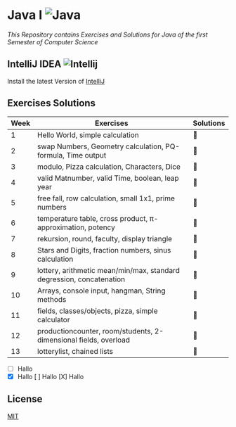 # Java I ![Java](https://img.icons8.com/color/32/000000/java-coffee-cup-logo.png)

*This Repository contains Exercises and Solutions for Java of the first Semester of Computer Science*

## IntelliJ IDEA ![Intellij](https://img.icons8.com/color/26/000000/intellij-idea.png)

Install the latest Version of [IntelliJ](https://www.jetbrains.com/de-de/idea/download/#section=windows)

## Exercises Solutions

|Week| Exercises | Solutions |
| --- | --- | --- |
| 1 | Hello World, simple calculation | :flashlight: |
| 2 | swap Numbers, Geometry calculation, PQ-formula, Time output| :flashlight: |
| 3 | modulo, Pizza calculation, Characters, Dice | :flashlight: |
| 4 | valid Matnumber, valid Time, boolean, leap year | :flashlight: |
| 5 | free fall, row calculation, small 1x1, prime numbers | :flashlight: |
| 6 | temperature table, cross product, π-approximation, potency | :flashlight: |
| 7 | rekursion, round, faculty, display triangle | :flashlight: |
| 8 | Stars and Digits, fraction numbers, sinus calculation | :flashlight: |
| 9 | lottery, arithmetic mean/min/max, standard degression, concatenation | :flashlight: |
| 10 | Arrays, console input, hangman, String methods | :flashlight: |
| 11 | fields, classes/objects, pizza, simple calculator | :flashlight: |
| 12 | productioncounter, room/students, 2-dimensional fields, overload | :flashlight: |
| 13 | lotterylist, chained lists | :flashlight: |

- [ ] Hallo
- [X] Hallo
[ ] Hallo
[X] Hallo

## License
[MIT](https://choosealicense.com/licenses/mit/)
